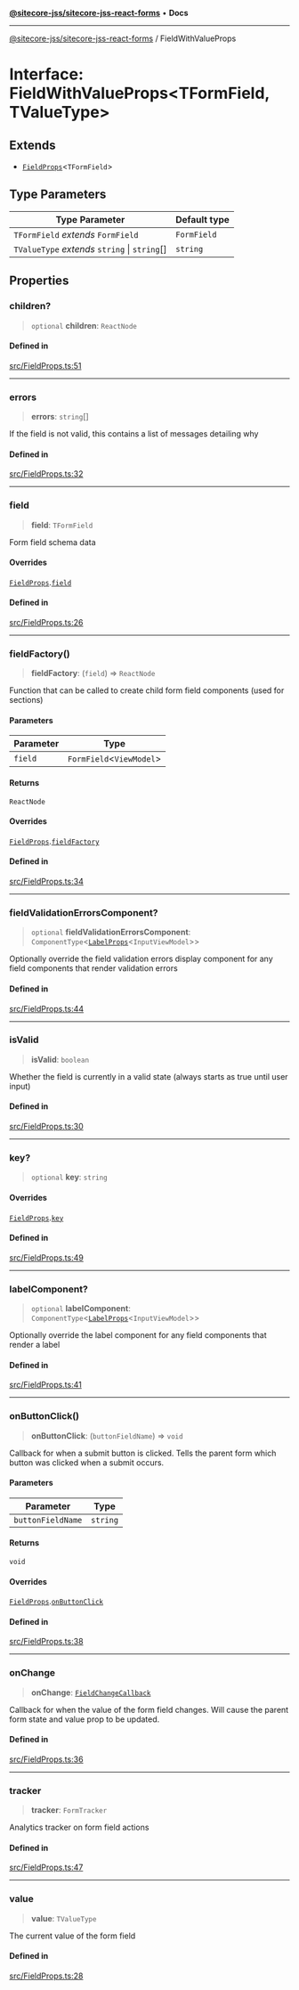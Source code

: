 [**@sitecore-jss/sitecore-jss-react-forms**](../README.md) • **Docs**

***

[@sitecore-jss/sitecore-jss-react-forms](../README.md) / FieldWithValueProps

# Interface: FieldWithValueProps\<TFormField, TValueType\>

## Extends

- [`FieldProps`](FieldProps.md)\<`TFormField`\>

## Type Parameters

| Type Parameter | Default type |
| ------ | ------ |
| `TFormField` *extends* `FormField` | `FormField` |
| `TValueType` *extends* `string` \| `string`[] | `string` |

## Properties

### children?

> `optional` **children**: `ReactNode`

#### Defined in

[src/FieldProps.ts:51](https://github.com/Sitecore/jss/blob/b4728bd62f468f88cc20c503d593996b480fad47/packages/sitecore-jss-react-forms/src/FieldProps.ts#L51)

***

### errors

> **errors**: `string`[]

If the field is not valid, this contains a list of messages detailing why

#### Defined in

[src/FieldProps.ts:32](https://github.com/Sitecore/jss/blob/b4728bd62f468f88cc20c503d593996b480fad47/packages/sitecore-jss-react-forms/src/FieldProps.ts#L32)

***

### field

> **field**: `TFormField`

Form field schema data

#### Overrides

[`FieldProps`](FieldProps.md).[`field`](FieldProps.md#field)

#### Defined in

[src/FieldProps.ts:26](https://github.com/Sitecore/jss/blob/b4728bd62f468f88cc20c503d593996b480fad47/packages/sitecore-jss-react-forms/src/FieldProps.ts#L26)

***

### fieldFactory()

> **fieldFactory**: (`field`) => `ReactNode`

Function that can be called to create child form field components (used for sections)

#### Parameters

| Parameter | Type |
| ------ | ------ |
| `field` | `FormField`\<`ViewModel`\> |

#### Returns

`ReactNode`

#### Overrides

[`FieldProps`](FieldProps.md).[`fieldFactory`](FieldProps.md#fieldfactory)

#### Defined in

[src/FieldProps.ts:34](https://github.com/Sitecore/jss/blob/b4728bd62f468f88cc20c503d593996b480fad47/packages/sitecore-jss-react-forms/src/FieldProps.ts#L34)

***

### fieldValidationErrorsComponent?

> `optional` **fieldValidationErrorsComponent**: `ComponentType`\<[`LabelProps`](../type-aliases/LabelProps.md)\<`InputViewModel`\>\>

Optionally override the field validation errors display component for any field components that render validation errors

#### Defined in

[src/FieldProps.ts:44](https://github.com/Sitecore/jss/blob/b4728bd62f468f88cc20c503d593996b480fad47/packages/sitecore-jss-react-forms/src/FieldProps.ts#L44)

***

### isValid

> **isValid**: `boolean`

Whether the field is currently in a valid state (always starts as true until user input)

#### Defined in

[src/FieldProps.ts:30](https://github.com/Sitecore/jss/blob/b4728bd62f468f88cc20c503d593996b480fad47/packages/sitecore-jss-react-forms/src/FieldProps.ts#L30)

***

### key?

> `optional` **key**: `string`

#### Overrides

[`FieldProps`](FieldProps.md).[`key`](FieldProps.md#key)

#### Defined in

[src/FieldProps.ts:49](https://github.com/Sitecore/jss/blob/b4728bd62f468f88cc20c503d593996b480fad47/packages/sitecore-jss-react-forms/src/FieldProps.ts#L49)

***

### labelComponent?

> `optional` **labelComponent**: `ComponentType`\<[`LabelProps`](../type-aliases/LabelProps.md)\<`InputViewModel`\>\>

Optionally override the label component for any field components that render a label

#### Defined in

[src/FieldProps.ts:41](https://github.com/Sitecore/jss/blob/b4728bd62f468f88cc20c503d593996b480fad47/packages/sitecore-jss-react-forms/src/FieldProps.ts#L41)

***

### onButtonClick()

> **onButtonClick**: (`buttonFieldName`) => `void`

Callback for when a submit button is clicked. Tells the parent form which button was clicked when a submit occurs.

#### Parameters

| Parameter | Type |
| ------ | ------ |
| `buttonFieldName` | `string` |

#### Returns

`void`

#### Overrides

[`FieldProps`](FieldProps.md).[`onButtonClick`](FieldProps.md#onbuttonclick)

#### Defined in

[src/FieldProps.ts:38](https://github.com/Sitecore/jss/blob/b4728bd62f468f88cc20c503d593996b480fad47/packages/sitecore-jss-react-forms/src/FieldProps.ts#L38)

***

### onChange

> **onChange**: [`FieldChangeCallback`](../type-aliases/FieldChangeCallback.md)

Callback for when the value of the form field changes. Will cause the parent form state and value prop to be updated.

#### Defined in

[src/FieldProps.ts:36](https://github.com/Sitecore/jss/blob/b4728bd62f468f88cc20c503d593996b480fad47/packages/sitecore-jss-react-forms/src/FieldProps.ts#L36)

***

### tracker

> **tracker**: `FormTracker`

Analytics tracker on form field actions

#### Defined in

[src/FieldProps.ts:47](https://github.com/Sitecore/jss/blob/b4728bd62f468f88cc20c503d593996b480fad47/packages/sitecore-jss-react-forms/src/FieldProps.ts#L47)

***

### value

> **value**: `TValueType`

The current value of the form field

#### Defined in

[src/FieldProps.ts:28](https://github.com/Sitecore/jss/blob/b4728bd62f468f88cc20c503d593996b480fad47/packages/sitecore-jss-react-forms/src/FieldProps.ts#L28)
